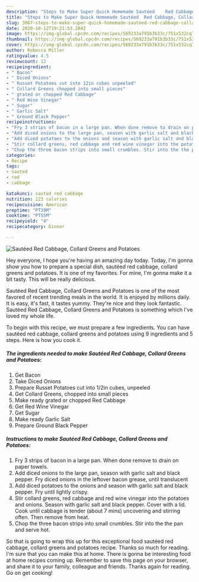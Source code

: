 ```yaml
---
description: "Steps to Make Super Quick Homemade Sautéed	Red Cabbage, Collard Greens and Potatoes"
title: "Steps to Make Super Quick Homemade Sautéed	Red Cabbage, Collard Greens and Potatoes"
slug: 3067-steps-to-make-super-quick-homemade-sauteed-red-cabbage-collard-greens-and-potatoes
date: 2020-10-12T19:21:53.284Z
image: https://img-global.cpcdn.com/recipes/569233a791b3b33c/751x532cq70/sauteedred-cabbage-collard-greens-and-potatoes-recipe-main-photo.jpg
thumbnail: https://img-global.cpcdn.com/recipes/569233a791b3b33c/751x532cq70/sauteedred-cabbage-collard-greens-and-potatoes-recipe-main-photo.jpg
cover: https://img-global.cpcdn.com/recipes/569233a791b3b33c/751x532cq70/sauteedred-cabbage-collard-greens-and-potatoes-recipe-main-photo.jpg
author: Rebecca Miller
ratingvalue: 4.5
reviewcount: 12
recipeingredient:
- " Bacon"
- " Diced Onions"
- " Russet Potatoes cut into 12in cubes unpeeled"
- " Collard Greens chopped into small pieces"
- " grated or chopped Red Cabbage"
- " Red Wine Vinegar"
- " Sugar"
- " Garlic Salt"
- " Ground Black Pepper"
recipeinstructions:
- "Fry 3 strips of bacon in a large pan. When done remove to drain on paper towels."
- "Add diced onions to the large pan, season with garlic salt and black pepper. Fry diced onions in the leftover bacon grease, until translucent"
- "Add diced potatoes to the onions and season with garlic salt and black pepper. Fry until lightly crispy."
- "Stir collard greens, red cabbage and red wine vinegar into the potatoes and onions. Season with garlic salt and black pepper. Cover with a lid. Cook until cabbage is tender (about 7 mins) uncovering and stirring often. Then remove from heat."
- "Chop the three bacon strips into small crumbles. Stir into the the pan and serve hot."
categories:
- Recipe
tags:
- sauted
- red
- cabbage

katakunci: sauted red cabbage 
nutrition: 223 calories
recipecuisine: American
preptime: "PT39M"
cooktime: "PT55M"
recipeyield: "4"
recipecategory: Dinner

---
```



![Sautéed	Red Cabbage, Collard Greens and Potatoes](https://img-global.cpcdn.com/recipes/569233a791b3b33c/751x532cq70/sauteedred-cabbage-collard-greens-and-potatoes-recipe-main-photo.jpg)

Hey everyone, I hope you're having an amazing day today. Today, I'm gonna show you how to prepare a special dish, sautéed	red cabbage, collard greens and potatoes. It is one of my favorites. For mine, I'm gonna make it a bit tasty. This will be really delicious.

Sautéed	Red Cabbage, Collard Greens and Potatoes is one of the most favored of recent trending meals in the world. It is enjoyed by millions daily. It is easy, it's fast, it tastes yummy. They're nice and they look fantastic. Sautéed	Red Cabbage, Collard Greens and Potatoes is something which I've loved my whole life.




To begin with this recipe, we must prepare a few ingredients. You can have sautéed	red cabbage, collard greens and potatoes using 9 ingredients and 5 steps. Here is how you cook it.

<!--inarticleads1-->

##### The ingredients needed to make Sautéed	Red Cabbage, Collard Greens and Potatoes:

1. Get  Bacon
1. Take  Diced Onions
1. Prepare  Russet Potatoes cut into 1/2in cubes, unpeeled
1. Get  Collard Greens, chopped into small pieces
1. Make ready  grated or chopped Red Cabbage
1. Get  Red Wine Vinegar
1. Get  Sugar
1. Make ready  Garlic Salt
1. Prepare  Ground Black Pepper




<!--inarticleads2-->

##### Instructions to make Sautéed	Red Cabbage, Collard Greens and Potatoes:

1. Fry 3 strips of bacon in a large pan. When done remove to drain on paper towels.
1. Add diced onions to the large pan, season with garlic salt and black pepper. Fry diced onions in the leftover bacon grease, until translucent
1. Add diced potatoes to the onions and season with garlic salt and black pepper. Fry until lightly crispy.
1. Stir collard greens, red cabbage and red wine vinegar into the potatoes and onions. Season with garlic salt and black pepper. Cover with a lid. Cook until cabbage is tender (about 7 mins) uncovering and stirring often. Then remove from heat.
1. Chop the three bacon strips into small crumbles. Stir into the the pan and serve hot.




So that is going to wrap this up for this exceptional food sautéed	red cabbage, collard greens and potatoes recipe. Thanks so much for reading. I'm sure that you can make this at home. There is gonna be interesting food at home recipes coming up. Remember to save this page on your browser, and share it to your family, colleague and friends. Thanks again for reading. Go on get cooking!

